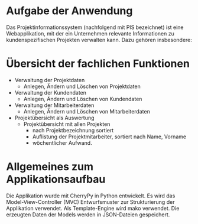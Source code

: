 # Aufgabe der Anwendung
Das Projektinformationssystem (nachfolgend mit PIS bezeichnet) ist eine Webapplikation, mit der ein Unternehmen 
relevante Informationen zu kundenspezifischen Projekten verwalten kann. Dazu gehören insbesondere:

# Übersicht der fachlichen Funktionen
- Verwaltung der Projektdaten
    - Anlegen, Ändern und Löschen von Projektdaten
- Verwaltung der Kundendaten
    - Anlegen, Ändern und Löschen von Kundendaten
- Verwaltung der Mitarbeiterdaten
    - Anlegen, Ändern und Löschen von Mitarbeiterdaten
- Projektübersicht als Auswertung
    - Projektübersicht mit allen Projekten
        - nach Projektbezeichnung sortiert
        - Auflistung der Projektmitarbeiter, sortiert nach Name, Vorname
        - wöchentlicher Aufwand.
        
# Allgemeines zum Applikationsaufbau
Die Applikation wurde mit CherryPy in Python entwickelt. Es wird das Model-View-Controller (MVC) Entwurfsmuster 
zur Strukturierung der Applikation verwendet. Als Template-Engine wird mako verwendet. Die erzeugten Daten der Models 
werden in JSON-Dateien gespeichert. 